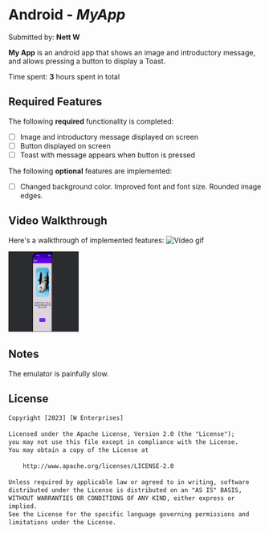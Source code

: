 # Android - *MyApp*

Submitted by: **Nett W**

**My App** is an android app that shows an image and introductory message, and allows pressing a button to display a Toast.

Time spent: **3** hours spent in total

## Required Features

The following **required** functionality is completed:

* [ ] Image and introductory message displayed on screen
* [ ] Button displayed on screen
* [ ] Toast with message appears when button is pressed

The following **optional** features are implemented:

* [ ] Changed background color. Improved font and font size. Rounded image edges.

## Video Walkthrough

Here's a walkthrough of implemented features:
![Video gif](https://www.dropbox.com/s/ox2l4wflrg5gtow/ezgif.com-gif-maker.gif?dl=0)

<img src="app/src/main/res/drawable-v24/ezgif.com-gif-maker.gif" width="140" height="160" alt="Video Walkthrough" />

<!-- Recommended tools:
[Kap](https://getkap.co/) for macOS
[ScreenToGif](https://www.screentogif.com/) for Windows
[peek](https://github.com/phw/peek) for Linux. -->

## Notes
The emulator is painfully slow.

## License

    Copyright [2023] [W Enterprises]

    Licensed under the Apache License, Version 2.0 (the "License");
    you may not use this file except in compliance with the License.
    You may obtain a copy of the License at

        http://www.apache.org/licenses/LICENSE-2.0

    Unless required by applicable law or agreed to in writing, software
    distributed under the License is distributed on an "AS IS" BASIS,
    WITHOUT WARRANTIES OR CONDITIONS OF ANY KIND, either express or implied.
    See the License for the specific language governing permissions and
    limitations under the License.